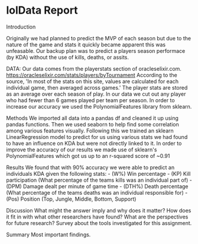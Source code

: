 # lolData Report

Introduction

Originally we had planned to predict the MVP of each season but due to the nature of the game and stats it quickly became apparent this was unfeasable. Our backup plan was to predict a players season performace (by KDA) without the use of kills, deaths, or assits.

DATA:
Our data comes from the playerstats section of oracleselixir.com. https://oracleselixir.com/stats/players/byTournament
According to the source, 'In most of the stats on this site, values are calculated for each individual game, then averaged across games.'
The player stats are stored as an average over each season of play. 
In our data we cut out any player who had fewer than 6 games played per team per season.
In order to increase our accuracy we used the PolynomialFeatures library from sklearn.

Methods
We imported all data into a pandas df and cleaned it up using pandas functions. 
Then we used seaborn to help find some correlation among various features visually.
Following this we trained an sklearn LinearRegression model to predict for us using various stats we had found to have an influence on KDA but were not directly linked to it.
In order to improve the accuracy of our results we made use of sklearn's PolynomialFeatures which got us up to an r-squared score of ~0.91

Results
We found that with 90% accuracy we were able to predict an individuals KDA given the following stats: 
	- (W%) Win percentage
	- (KP) Kill participation (What percentage of the teams kills was an individual part of)
	- (DPM) Damage dealt per minute of game time
	- (DTH%) Death percentage (What percentage of the teams deaths was an individual responsible for)
	- (Pos) Position (Top, Jungle, Middle, Bottom, Support)

Discussion
What might the answer imply and why does it matter? How does it fit in with what other researchers have found? What are the perspectives for future research? Survey about the tools investigated for this assignment.
	
Summary
Most important findings.
